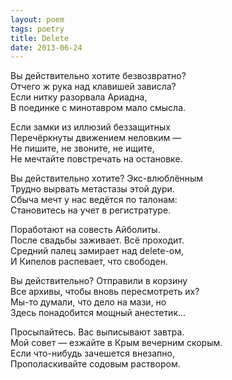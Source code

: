 ```yaml
---
layout: poem
tags: poetry
title: Delete
date: 2013-06-24
---
```


Вы действительно хотите безвозвратно?<br>
Отчего ж рука над клавишей зависла?<br>
Если нитку разорвала Ариадна,<br>
В поединке с минотавром мало смысла.<br>

Если замки из иллюзий беззащитных<br>
Перечёркнуты движением неловким —<br>
Не пишите, не звоните, не ищите,<br>
Не мечтайте повстречать на остановке.<br>

Вы действительно хотите? Экс-влюблённым<br>
Трудно вырвать метастазы этой дури.<br>
Сбыча мечт у нас ведётся по талонам:<br>
Становитесь на учет в регистратуре.<br>

Поработают на совесть Айболиты.<br>
После свадьбы заживает. Всё проходит.<br>
Средний палец замирает над delete-ом,<br>
И Кипелов распевает, что свободен.<br>

Вы действительно? Отправили в корзину<br>
Все архивы, чтобы вновь пересмотреть их?<br>
Мы-то думали, что дело на мази, но<br>
Здесь понадобится мощный анестетик...<br>

Просыпайтесь. Вас выписывают завтра.<br>
Мой совет — езжайте в Крым вечерним скорым.<br>
Если что-нибудь зачешется внезапно,<br>
Прополаскивайте содовым раствором.
